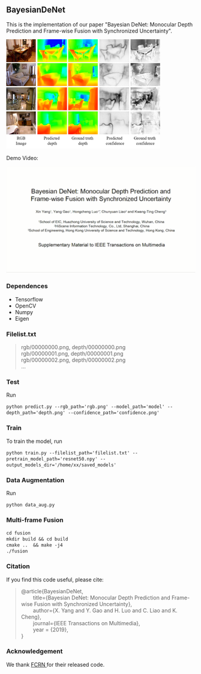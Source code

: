 ## BayesianDeNet

This is the implementation of our paper "Bayesian DeNet: Monocular Depth Prediction and Frame-wise Fusion with Synchronized Uncertainty".

<img src="figs/Fig1.png" width=410 height=290 />


Demo Video: 

[![IMAGE ALT TEXT](figs/demo.png)](http://www.youtube.com/watch?v=YOUTUBE_VIDEO_ID_HERE)

### Dependences
* Tensorflow
* OpenCV
* Numpy
* Eigen

### Filelist.txt
> rgb/00000000.png, depth/00000000.png  
> rgb/00000001.png, depth/00000001.png  
> rgb/00000002.png, depth/00000002.png  
> ...

### Test
Run  

	python predict.py --rgb_path='rgb.png' --model_path='model' --depth_path='depth.png' --confidence_path='confidence.png'

### Train
To train the model, run 

	python train.py --filelist_path='filelist.txt' --pretrain_model_path='resnet50.npy' --output_models_dir='/home/xx/saved_models'

### Data Augmentation
Run  
 
	python data_aug.py

### Multi-frame Fusion
	cd fusion  
	mkdir build && cd build  
	cmake ..  && make -j4
	./fusion  
### Citation
If you find this code useful, please cite:
> @article{BayesianDeNet,  
>  &#160;&#160;&#160;&#160;&#160;&#160;&#160;&#160;title={Bayesian DeNet: Monocular Depth Prediction and Frame-wise Fusion with Synchronized Uncertainty},   
>  &#160;&#160;&#160;&#160;&#160;&#160;&#160;&#160;author={X. Yang and Y. Gao and H. Luo and C. Liao and  K. Cheng},   
>  &#160;&#160;&#160;&#160;&#160;&#160;&#160;&#160;journal={IEEE Transactions on Multimedia},    
>  &#160;&#160;&#160;&#160;&#160;&#160;&#160;&#160;year = {2019},  
> }

### Acknowledgement
We thank [FCRN ](https://github.com/iro-cp/FCRN-DepthPrediction) for their released code.